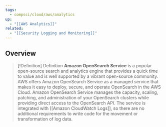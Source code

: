 ```yaml
---
tags:
  - compsci/cloud/aws/analytics
up:
  - "[[AWS Analytics]]"
related:
  - "[[Security Logging and Monitoring]]"
---
```

## Overview

>[!Definition] Definition
>**Amazon OpenSearch Service** is a popular open-source search and analytics engine that provides a quick time to value and is well supported by a vibrant open-source community. AWS offers Amazon OpenSearch Service as a managed service that makes it easy to deploy, secure, and operate OpenSearch in the AWS Cloud. Amazon OpenSearch Service manages the capacity, scaling, patching, and administration of your OpenSearch clusters while providing direct access to the OpenSearch API. The service is integrated with [[Amazon CloudWatch Logs]], so there are no additional requirements to write code for the movement or transformation of log data.

